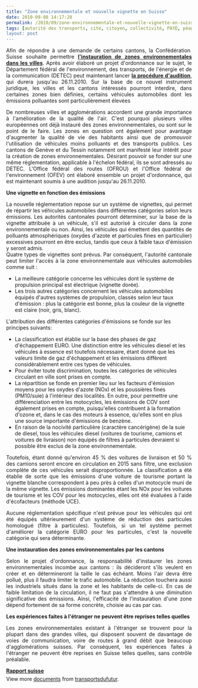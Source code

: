 ```yaml
---
title: "Zone environnementale et nouvelle vignette en Suisse"
date: 2010-09-08 14:17:28
permalink: /2010/09/zone-environnementale-et-nouvelle-vignette-en-suisse.html
tags: [autorité des transports, cité, citoyen, collectivité, PAYD, péage urbain, qualité de l'air, roadpricing, surveillance]
layout: post
---
```


<p style="text-align: justify">Afin de répondre à une demande de certains cantons,  la Confédération  Suisse souhaite permettre <a href="http://www.astra.admin.ch/00638/index.html?lang=fr&msg-id=34841" target="_blank"><strong>l'instauration de zones  environnementales dans les villes</strong></a>. Après avoir élaboré un projet  d'ordonnance sur le sujet, le Département fédéral de l'environnement,  des transports, de l'énergie et de la communication (DETEC) peut  maintenant lancer <a href="http://www.admin.ch/ch/f/gg/pc/pendent.html#DETEC" target="_blank"><strong>la procédure d'audition</strong></a>, qui durera jusqu'au  26.11.2010. Sur la base de ce nouvel instrument juridique, les villes et  les cantons intéressés pourront interdire, dans certaines zones bien  définies, certains véhicules automobiles dont les émissions polluantes  sont particulièrement élevées</p> <div id="xmlWrapper"> <p style="text-align: justify">De nombreuses  villes et agglomérations accordent une grande importance à  l'amélioration de la qualité de l'air. C'est pourquoi plusieurs villes  européennes ont déjà instauré des zones environnementales, ou sont sur  le point de le faire. Les zones en question ont également pour avantage  d'augmenter la qualité de vie des habitants ainsi que de promouvoir  l'utilisation de véhicules moins polluants et des transports publics.  Les cantons de Genève et du Tessin notamment ont manifesté leur intérêt  pour la création de zones environnementales. Désirant pouvoir se fonder  sur une même réglementation, applicable à l'échelon fédéral, ils se sont  adressés au DETEC. L'Office fédéral des routes (OFROU) et l'Office  fédéral de l'environnement (OFEV) ont élaboré ensemble un projet  d'ordonnance, qui est maintenant soumis à une audition jusqu'au  26.11.2010. </p> <p style="text-align: justify"> </p></div>  <!--more-->  <strong>Une vignette en fonction des émissions</strong> <p style="text-align: justify">La nouvelle réglementation repose sur un système de vignettes, qui  permet de répartir les véhicules automobiles dans différentes catégories  selon leurs émissions. Les autorités cantonales pourront déterminer,  sur la base de la vignette attribuée à un véhicule, s'il est autorisé à  circuler dans la zone environnementale ou non. Ainsi, les véhicules qui  émettent des quantités de polluants atmosphériques (oxydes d'azote et  particules fines en particulier) excessives pourront en être exclus,  tandis que ceux à faible taux d'émission y seront admis. <br />Quatre types de vignettes sont prévus. Par conséquent, l'autorité cantonale peut limiter l'accès à la zone environnementale aux véhicules automobiles comme suit :</p> <ul> <li>La meilleure catégorie concerne les véhicules dont le système de propulsion principal est électrique (vignette dorée).</li> <li>Les trois autres catégories concernent les véhicules automobiles équipés d'autres systèmes de propulsion, classés selon leur taux d'émission : plus la catégorie est bonne, plus la couleur de la vignette est claire (noir, gris, blanc). </li> </ul> <p>L'attribution des différentes catégories d'émissions se fonde sur les principes suivants:</p> <ul> <li>La classification est établie sur la base des phases de gaz d'échappement EURO. Une distinction entre les véhicules diesel et les véhicules à essence est toutefois nécessaire, étant donné que les valeurs limite de gaz d'échappement et les émissions diffèrent considérablement entre ces types de véhicules.</li> <li>Pour éviter toute discrimination, toutes les catégories de véhicules circulant en ville sont prises en compte.</li> <li>La répartition se fonde en premier lieu sur les facteurs d'émission moyens pour les oxydes d'azote (NOx) et les poussières fines (PM10/suie) à l'intérieur des localités. En outre, pour permettre une différenciation entre les motocycles, les émissions de COV sont également prises en compte, puisqu'elles contribuent à la formation d'ozone et, dans le cas des moteurs à essence, qu'elles sont en plus une source importante d'émissions de benzène.</li> <li>En raison de la nocivité particulière (caractère cancérigène) de la suie de diesel, tous les véhicules diesel (voitures de tourisme, camions et voitures de livraison) non équipés de filtres à particules devraient si possible être exclus de la zone environnementale. </li> </ul> <p style="text-align: justify">Toutefois, étant donné qu'environ 45 % des voitures de livraison et 50 % des camions seront encore en circulation en 2015 sans filtre, une exclusion complète de ces véhicules serait disproportionnée. La classification a été établie de sorte que les émissions d'une voiture de tourisme portant la vignette blanche correspondent à peu près à celles d'un motocycle muni de la même vignette. Les émissions dominantes étant les NOx pour les voitures de tourisme et les COV pour les motocycles, elles ont été évaluées à l'aide d'écofacteurs (méthode UCE).</p> <p style="text-align: justify">Aucune réglementation spécifique n'est prévue pour les véhicules qui ont été équipés ultérieurement d'un système de réduction des particules homologué (filtre à particules). Toutefois, si un tel système permet d'améliorer la catégorie EURO pour les particules, c'est la nouvelle catégorie qui sera déterminante.</p> <p style="text-align: justify"><strong>Une instauration des zones environnementales par les cantons</strong></p> <p style="text-align: justify">Selon le projet d'ordonnance, la responsabilité d'instaurer les zones  environnementales incombe aux cantons : ils décideront s'ils veulent en  créer et en détermineront la taille le cas échéant. Moins l'air devra  être pollué, plus il faudra limiter le trafic automobile. La réduction  touchera aussi les industriels situés dans la zone et les habitants de  celle-ci. En cas de faible limitation de la circulation, il ne faut pas  s'attendre à une diminution significative des émissions. Ainsi,  l'efficacité de l'instauration d'une zone dépend fortement de sa forme  concrète, choisie au cas par cas.  </p> <p style="text-align: justify"><strong>Les expériences faites à l'étranger ne peuvent être reprises telles quelles</strong></p> <p style="text-align: justify">Les zones environnementales existant à l'étranger se trouvent pour la  plupart dans des grandes villes, qui disposent souvent de davantage de  voies de communication, voire de routes à grand débit que beaucoup  d'agglomérations suisses. Par conséquent, les expériences faites à  l'étranger ne peuvent être reprises en Suisse telles quelles, sans  contrôle préalable.</p>  <div id="__ss_5154473" style="width: 477px"><strong style="margin: 12px 0 4px"><a href="http://www.slideshare.net/transportsdufutur/rapport-suisse" title="Rapport suisse">Rapport suisse</a></strong>        <div style="padding: 5px 0 12px">View more <a href="http://www.slideshare.net/">documents</a> from <a href="http://www.slideshare.net/transportsdufutur">transportsdufutur</a>.</div> </div>
